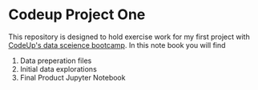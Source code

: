 # Codeup Project One

This repository is designed to hold exercise work for my first project with [CodeUp's data sceience bootcamp](https://codeup.com/ds-admissions/). In this note book you will find

1) Data preperation files 
2) Initial data explorations
3) Final Product Jupyter Notebook
